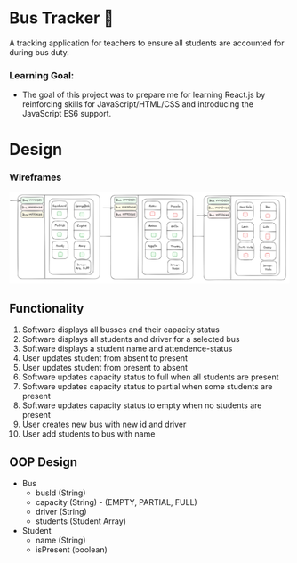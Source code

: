 # Bus Tracker 🚌

A tracking application for teachers to ensure all students are accounted for during bus duty.

### Learning Goal:

- The goal of this project was to prepare me for learning React.js by reinforcing skills for JavaScript/HTML/CSS and introducing the JavaScript ES6 support.

# Design

### Wireframes

![20231107-bus-tracker.png](design/bus-tracker-wire-frames.png)

## Functionality

1. Software displays all busses and their capacity status
2. Software displays all students and driver for a selected bus
3. Software displays a student name and attendence-status
4. User updates student from absent to present
5. User updates student from present to absent
6. Software updates capacity status to full when all students are present
7. Software updates capacity status to partial when some students are present
8. Software updates capacity status to empty when no students are present
9. User creates new bus with new id and driver
10. User add students to bus with name

## OOP Design

- Bus
    - busId (String)
    - capacity (String) - (EMPTY, PARTIAL, FULL)
    - driver (String)
    - students (Student Array)
- Student
    - name (String)
    - isPresent (boolean)
